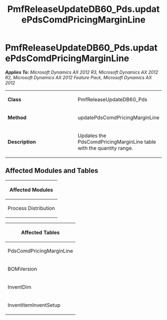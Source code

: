 ﻿---
title: PmfReleaseUpdateDB60_Pds.updatePdsComdPricingMarginLine
TOCTitle: PmfReleaseUpdateDB60_Pds.updatePdsComdPricingMarginLine
ms:assetid: fd51ae08-1140-270c-d9c6-ff65d1bd8ced
ms:mtpsurl: https://msdn.microsoft.com/en-us/library/JJ720129(v=AX.60)
ms:contentKeyID: 49712434
ms.date: 05/18/2015
mtps_version: v=AX.60
---

# PmfReleaseUpdateDB60\_Pds.updatePdsComdPricingMarginLine 


_**Applies To:** Microsoft Dynamics AX 2012 R3, Microsoft Dynamics AX 2012 R2, Microsoft Dynamics AX 2012 Feature Pack, Microsoft Dynamics AX 2012_

<table>
<colgroup>
<col style="width: 50%" />
<col style="width: 50%" />
</colgroup>
<tbody>
<tr class="odd">
<td><p><strong>Class</strong></p></td>
<td><p>PmfReleaseUpdateDB60_Pds</p></td>
</tr>
<tr class="even">
<td><p><strong>Method</strong></p></td>
<td><p>updatePdsComdPricingMarginLine</p></td>
</tr>
<tr class="odd">
<td><p><strong>Description</strong></p></td>
<td><p>Updates the PdsComdPricingMarginLine table with the quantity range.</p></td>
</tr>
</tbody>
</table>


## Affected Modules and Tables

<table>
<colgroup>
<col style="width: 100%" />
</colgroup>
<thead>
<tr class="header">
<th><p>Affected Modules</p></th>
</tr>
</thead>
<tbody>
<tr class="odd">
<td><p>Process Distribution</p></td>
</tr>
</tbody>
</table>


<table>
<colgroup>
<col style="width: 100%" />
</colgroup>
<thead>
<tr class="header">
<th><p>Affected Tables</p></th>
</tr>
</thead>
<tbody>
<tr class="odd">
<td><p>PdsComdPricingMarginLine</p></td>
</tr>
<tr class="even">
<td><p>BOMVersion</p></td>
</tr>
<tr class="odd">
<td><p>InventDim</p></td>
</tr>
<tr class="even">
<td><p>InventItemInventSetup</p></td>
</tr>
</tbody>
</table>

  


